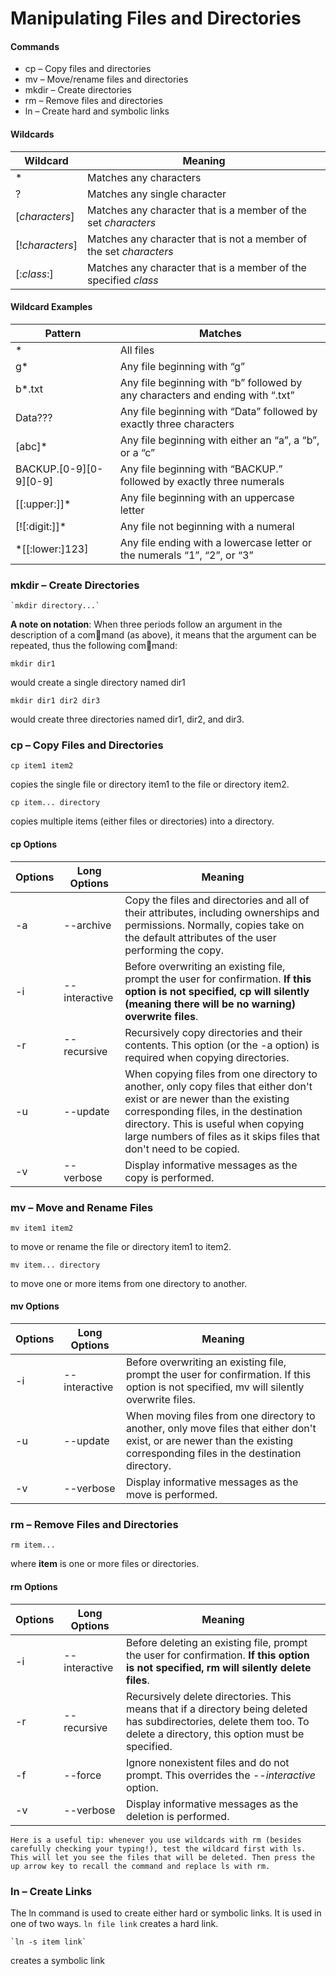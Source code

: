 #  Manipulating Files and Directories

#### Commands
- cp – Copy files and directories
- mv – Move/rename files and directories
- mkdir – Create directories
- rm – Remove files and directories
- ln – Create hard and symbolic links

#### Wildcards
   | Wildcard | Meaning | 
   |---|---|
   | * | Matches any characters |
   | ? | Matches any single character |
   | [_characters_] | Matches any character that is a member of the set _characters_ |
   | [!_characters_] | Matches any character that is not a member of the set _characters_ |
   | [:_class_:] | Matches any character that is a member of the specified  _class_ |
   

 #### Wildcard Examples
  | Pattern | Matches | 
  |---|---|
  | * | All files |
  | g* | Any file beginning with “g” |
  | b*.txt | Any file beginning with “b” followed by any characters and ending with “.txt” |
  | Data??? | Any file beginning with “Data” followed by exactly three characters |
  | [abc]* | Any file beginning with either an “a”, a “b”, or a “c” |
  | BACKUP.[0-9][0-9][0-9] | Any file beginning with “BACKUP.” followed by exactly three numerals |
  | [[:upper:]]* | Any file beginning with an uppercase letter |
  | [![:digit:]]* | Any file not beginning with a numeral |
  | *[[:lower:]123] | Any file ending with a lowercase letter or the numerals “1”, “2”, or “3” |
  
  
### mkdir – Create Directories
    `mkdir directory...`     
   **A note on notation**: When three periods follow an argument in the description of a command (as above), it means that the argument can be repeated, thus the following command:
   
   `mkdir dir1`
   
   would create a single directory named dir1
   
   `mkdir dir1 dir2 dir3`
      
   would create three directories named dir1, dir2, and dir3.
   
### cp – Copy Files and Directories
`cp item1 item2`

 copies the single file or directory item1 to the file or directory item2.
 
 `cp item... directory` 
    
 copies multiple items (either files or directories) into a directory.
 
 ####  cp Options
   | Options | Long Options | Meaning |
   |---|---|---|
   | -a | --archive | Copy the files and directories and all of their attributes, including ownerships and permissions. Normally, copies take on the default attributes of the user performing the copy. |
   | -i | --interactive | Before overwriting an existing file, prompt the user for confirmation. **If this option is not specified, cp will silently (meaning there will be no warning) overwrite files**. |
   | -r | --recursive | Recursively copy directories and their contents. This option (or the -a option) is required when copying directories. |
   | -u | --update | When copying files from one directory to another, only copy files that either don't exist or are newer than the existing corresponding files, in the destination directory. This is useful when copying large numbers of files as it skips files that don't need to be copied. |
   | -v | --verbose |  Display informative messages as the copy is performed. |
   

### mv – Move and Rename Files
`mv item1 item2`

to move or rename the file or directory item1 to item2.

`mv item... directory`

to move one or more items from one directory to another.

####  mv Options
   | Options | Long Options | Meaning |
   |---|---|---|
   | -i | --interactive | Before overwriting an existing file, prompt the user for confirmation. If this option is not specified, mv will silently overwrite files. |
   | -u | --update | When moving files from one directory to another, only move files that either don't exist, or are newer than the existing corresponding files in the destination directory. |
   | -v | --verbose |  Display informative messages as the move is performed. |
   
   
### rm – Remove Files and Directories
`rm item...`

where **item** is one or more files or directories.

   ####  rm Options
   | Options | Long Options | Meaning |
   |---|---|---|
   | -i | --interactive | Before deleting an existing file, prompt the user for confirmation. **If this option is not specified, rm will silently delete files**. |
   | -r | --recursive | Recursively delete directories. This means that if a directory being deleted has subdirectories,  delete them too. To delete a directory, this option must be specified. |
   | -f | --force | Ignore nonexistent files and do not prompt. This overrides the --_interactive_ option. |
   | -v | --verbose | Display informative messages as the deletion is performed. |
   
   `Here is a useful tip: whenever you use wildcards with rm (besides carefully
    checking your typing!), test the wildcard first with ls. This will let you see the
    files that will be deleted. Then press the up arrow key to recall the command and
    replace ls with rm.`


### ln – Create Links
The ln command is used to create either hard or symbolic links. It is used in one of two ways.
    `ln file link`
    creates a hard link.
    
    `ln -s item link`
   creates a symbolic link